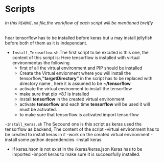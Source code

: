 # **Scripts**

###### In this ```README.md``` file,the workflow of each script will be mentioned breifly
hear tensorflow has to be installed before keras but u may install jellyfish before both of them as it is independant.

- ```Install_Ternsoflow.sh``` The first script to be excuted is this one, the content of this script is:                                Here tensorflow is installed with virtual environmentas the following     
  - first of all the virtual environment and PIP should be installed
  - Create the Virtual envionment where you will install the tensorflow,**"targetDirectory"** in the script has to be replaced     with directory name , here it is assumed to be **~/tensorflow**
  - activate the virtual environment to install the tensorflow
  - make sure that pip ≥8.1 is installed
  - install **tensorflow** in the created virtual environment
  - activate **tensorflow** and each time **tensorflow** will be used it will must be activated.
  - to make sure that tensorflow is activated import tensorflow
  
-```Install_Keras.sh``` The Secound one is this script as keras used the tensorflow as backend, The content of the script
  -virtual environment has to be created to install keras in it
  -work on the created virtual environment
  -install some python dependencies
  -install keras
  - if keras.hson is not exist in the /keras/keras.json Keras has to be imported 
  -import keras to make sure it is successfully installed.
  
  
